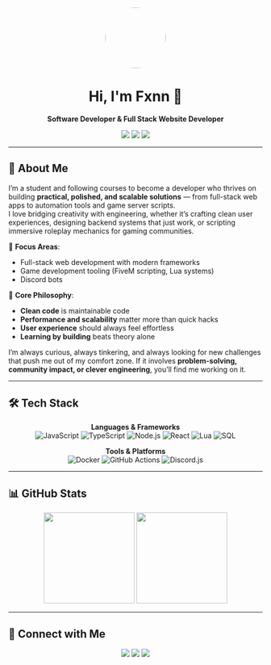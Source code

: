 <!-- GitHub Profile README -->

<div align="center">
  <img src="https://avatars.githubusercontent.com/u/YOUR_GITHUB_ID?s=200" width="120" style="border-radius:50%;" />
  <h1>Hi, I'm Fxnn 👋</h1>
  <p><b>Software Developer & Full Stack Website Developer</b></p>
  
  <!-- Badges -->
  <p>
    <img src="https://img.shields.io/badge/GitHub-Profile-181717?logo=github" />
    <img src="https://img.shields.io/badge/Status-Open%20to%20collab-blue" />
    <img src="https://img.shields.io/badge/Focus-Web%20Dev%20|%20Game%20Dev-purple" />
  </p>
</div>

---

## 🚀 About Me

I’m a student and following courses to become a developer who thrives on building **practical, polished, and scalable solutions** — from full-stack web apps to automation tools and game server scripts.  
I love bridging creativity with engineering, whether it’s crafting clean user experiences, designing backend systems that just work, or scripting immersive roleplay mechanics for gaming communities.  

🔹 **Focus Areas**:  
- Full-stack web development with modern frameworks  
- Game development tooling (FiveM scripting, Lua systems)  
- Discord bots

🔹 **Core Philosophy**:  
- **Clean code** is maintainable code  
- **Performance and scalability** matter more than quick hacks  
- **User experience** should always feel effortless  
- **Learning by building** beats theory alone  

I’m always curious, always tinkering, and always looking for new challenges that push me out of my comfort zone. If it involves **problem-solving, community impact, or clever engineering**, you’ll find me working on it.

---

## 🛠 Tech Stack
<div align="center">
  
**Languages & Frameworks**  
![JavaScript](https://img.shields.io/badge/JavaScript-000?logo=javascript)
![TypeScript](https://img.shields.io/badge/TypeScript-000?logo=typescript)
![Node.js](https://img.shields.io/badge/Node.js-000?logo=node.js)
![React](https://img.shields.io/badge/React-000?logo=react)
![Lua](https://img.shields.io/badge/Lua-000?logo=lua)
![SQL](https://img.shields.io/badge/SQL-000?logo=postgresql)

**Tools & Platforms**  
![Docker](https://img.shields.io/badge/Docker-000?logo=docker)
![GitHub Actions](https://img.shields.io/badge/GitHub%20Actions-000?logo=githubactions)
![Discord.js](https://img.shields.io/badge/Discord.js-000?logo=discord)

</div>

---


## 📊 GitHub Stats
<div align="center">
  <img src="https://github-readme-stats.vercel.app/api/top-langs/?username=FxnnBT&theme=vue-dark&show_icons=true&hide_border=true&layout=compact" height="180" />
  <img src="https://github-readme-stats.vercel.app/api?username=FxnnBT&theme=vue-dark&show_icons=true&hide_border=true&count_private=true" height="180" />
</div>

---

## 🤝 Connect with Me
<div align="center">
  <a href="https://twitter.com/llowkeyll"><img src="https://img.shields.io/badge/Twitter-000?logo=twitter" /></a>
  <a href="https://github.com/FxnnBT"><img src="https://img.shields.io/badge/GitHub-000?logo=github" /></a>
  <a href="https://www.instagram.com/fxnn.020/"><img src="https://img.shields.io/badge/https%3A%2F%2Fimg.freepik.com%2Fpremium-vector%2Fmodern-badge-logo-instagram-icoon_578229-124.jpg%3Fw%3D360" /></a>
</div>
